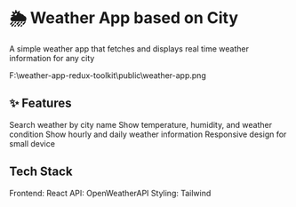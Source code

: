 # 🌦️ Weather App based on City
A simple weather app that fetches and displays real time weather information for any city

F:\weather-app-redux-toolkit\public\weather-app.png

## ✨ Features
Search weather by city name
Show temperature, humidity, and weather condition
Show hourly and daily weather information
Responsive design for small device

## Tech Stack
Frontend: React
API: OpenWeatherAPI
Styling: Tailwind

